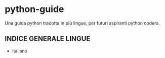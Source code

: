 # python-guide
Una guida python tradotta in più lingue, per futuri aspiranti python coders.


## INDICE GENERALE LINGUE
- italiano
